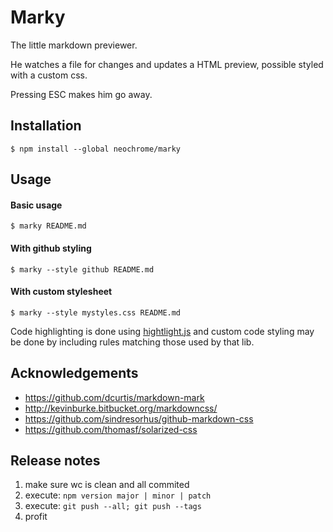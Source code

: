 # Marky
The little markdown previewer.

He watches a file for changes and updates a HTML preview,
possible styled with a custom css.

Pressing ESC makes him go away.

## Installation
```
$ npm install --global neochrome/marky
```

## Usage
#### Basic usage
```
$ marky README.md
```

#### With github styling
```
$ marky --style github README.md
```

#### With custom stylesheet
```
$ marky --style mystyles.css README.md
```
Code highlighting is done using [hightlight.js](https://highlightjs.org/) and
custom code styling may be done by including rules matching those used by that lib.

## Acknowledgements
- https://github.com/dcurtis/markdown-mark
- http://kevinburke.bitbucket.org/markdowncss/
- https://github.com/sindresorhus/github-markdown-css
- https://github.com/thomasf/solarized-css


## Release notes
1. make sure wc is clean and all commited
2. execute: `npm version major | minor | patch`
3. execute: `git push --all; git push --tags`
4. profit

